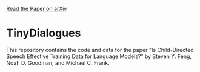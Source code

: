 [Read the Paper on arXiv](https://arxiv.org/abs/your_arxiv_link_here)

# TinyDialogues
This repository contains the code and data for the paper "Is Child-Directed Speech Effective Training Data for Language Models?" by Steven Y. Feng, Noah D. Goodman, and Michael C. Frank.
